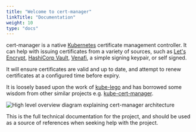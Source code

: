 ```yaml
---
title: "Welcome to cert-manager"
linkTitle: "Documentation"
weight: 10
type: "docs"
---
```


cert-manager is a native [Kubernetes](https://kubernetes.io) certificate
management controller. It can help with issuing certificates from a
variety of sources, such as [Let's Encrypt](https://letsencrypt.org),
[HashiCorp Vault](https://www.vaultproject.io),
[Venafi](https://www.venafi.com/), a simple signing keypair, or self
signed.

It will ensure certificates are valid and up to date, and attempt to
renew certificates at a configured time before expiry.

It is loosely based upon the work of
[kube-lego](https://github.com/jetstack/kube-lego) and has borrowed some
wisdom from other similar projects e.g.
[kube-cert-manager](https://github.com/PalmStoneGames/kube-cert-manager).

![High level overview diagram explaining cert-manager architecture](images/high-level-overview.png)

This is the full technical documentation for the project, and should be
used as a source of references when seeking help with the project.
